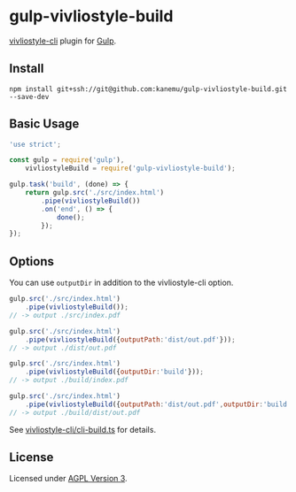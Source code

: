 # gulp-vivliostyle-build

[vivliostyle-cli](https://github.com/vivliostyle/vivliostyle-cli) plugin for [Gulp](https://github.com/gulpjs/gulp).

## Install

```
npm install git+ssh://git@github.com:kanemu/gulp-vivliostyle-build.git --save-dev
```

## Basic Usage

```javascript
'use strict';

const gulp = require('gulp'),
    vivliostyleBuild = require('gulp-vivliostyle-build');

gulp.task('build', (done) => {
    return gulp.src('./src/index.html')
        .pipe(vivliostyleBuild())
        .on('end', () => {
            done();
        });
});
```

## Options

You can use `outputDir` in addition to the vivliostyle-cli option.

```javascript
gulp.src('./src/index.html')
    .pipe(vivliostyleBuild());
// -> output ./src/index.pdf

gulp.src('./src/index.html')
    .pipe(vivliostyleBuild({outputPath:'dist/out.pdf'}));
// -> output ./dist/out.pdf

gulp.src('./src/index.html')
    .pipe(vivliostyleBuild({outputDir:'build'}));
// -> output ./build/index.pdf

gulp.src('./src/index.html')
    .pipe(vivliostyleBuild({outputPath:'dist/out.pdf',outputDir:'build'}));
// -> output ./build/dist/out.pdf
```

See [vivliostyle-cli/cli-build.ts](https://github.com/vivliostyle/vivliostyle-cli/blob/main/src/cli-build.ts) for details.

## License

Licensed under [AGPL Version 3](http://www.gnu.org/licenses/agpl.html).

